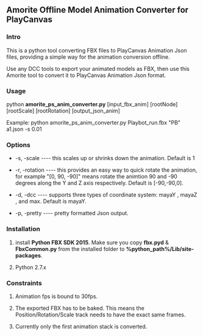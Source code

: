 ## Amorite Offline Model Animation Converter for PlayCanvas

### Intro

This is a python tool converting FBX files to PlayCanvas Animation Json files, providing a simple way for the animation conversion offline.

Use any DCC tools to export your animated models as FBX, then use this Amorite tool to convert it to PlayCanvas Animation Json format.

### Usage

python **amorite_ps_anim_converter.py** [input_fbx_anim] [rootNode] [rootScale] [rootRotation] [output_json_anim]

Example: python amorite_ps_anim_converter.py Playbot_run.fbx "PB" a1.json -s 0.01

### Options

- -s, -scale ---- this scales up or shrinks down the animation. Default is 1

- -r, -rotation ---- this provides an easy way to quick rotate the animation, for example "[0, 90, -90]" means rotate the animtion 90 and -90 degrees along the Y and Z axis respectively. Default is [-90,-90,0].

- -d, -dcc ---- supports three types of coordinate system: mayaY , mayaZ , and max. Default is mayaY.

- -p, -pretty ---- pretty formatted Json output.

### Installation

1. install **Python FBX SDK 2015**. Make sure you copy **fbx.pyd** & **FbxCommon.py** from the installed folder to **%python_path%/Lib/site-packages**.

2. Python 2.7.x

### Constraints

1. Animation fps is bound to 30fps.

2. The exported FBX has to be baked. This means the Position/Rotation/Scale track needs to have the exact same frames.

3. Currently only the first animation stack is converted.
